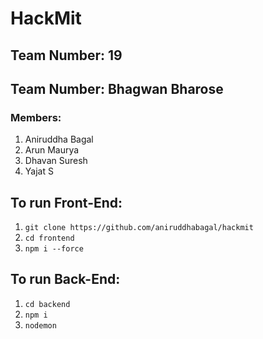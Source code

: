# HackMit

## Team Number: 19
## Team Number: Bhagwan Bharose
### Members:
1. Aniruddha Bagal
2. Arun Maurya
3. Dhavan Suresh
4. Yajat S

## To run Front-End:
1. `git clone https://github.com/aniruddhabagal/hackmit`
2. `cd frontend`
3. `npm i --force`

## To run Back-End:
1. `cd backend`
2. `npm i`
3. `nodemon`

